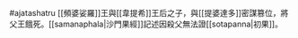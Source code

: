 #ajatashatru [[頻婆娑羅]]王與[[韋提希]]王后之子，與[[提婆達多]]密謀篡位，將父王餓死。[[samanaphala|沙門果經]]記述因殺父無法證[[sotapanna|初果]]。